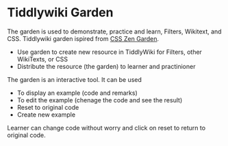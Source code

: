 # Tiddlywiki Garden
The garden is used to demonstrate, practice and learn, Filters, Wikitext, and CSS. Tiddlywiki garden ispired from [CSS Zen Garden](https://en.wikipedia.org/wiki/CSS_Zen_Garden). 

* Use garden to create new resource in TiddlyWiki for Filters, other WikiTexts, or CSS
* Distribute the resource (the garden) to learner and practinioner

The garden is an interactive tool. It can be used

* To display an example (code and remarks)
* To edit the example (chenage the code and see the result)
* Reset to original code
* Create new example

Learner can change code without worry and click on reset to return to original code.
